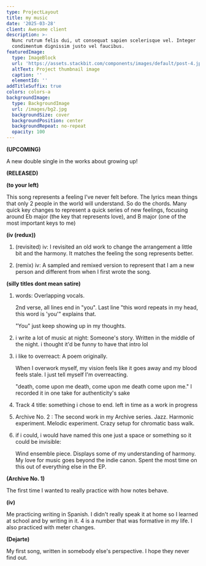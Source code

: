 ```yaml
---
type: ProjectLayout
title: my music
date: '2025-03-28'
client: Awesome client
description: >-
  Nunc rutrum felis dui, ut consequat sapien scelerisque vel. Integer
  condimentum dignissim justo vel faucibus.
featuredImage:
  type: ImageBlock
  url: 'https://assets.stackbit.com/components/images/default/post-4.jpeg'
  altText: Project thumbnail image
  caption: ''
  elementId: ''
addTitleSuffix: true
colors: colors-a
backgroundImage:
  type: BackgroundImage
  url: /images/bg2.jpg
  backgroundSize: cover
  backgroundPosition: center
  backgroundRepeat: no-repeat
  opacity: 100
---
```

**(UPCOMING)**

A new double single in the works about growing up!

**(RELEASED)**

**(to your left)**

This song represents a feeling I've never felt before. The lyrics mean things that only 2 people in the world will understand. So do the chords. Many quick key changes to represent a quick series of new feelings, focusing around Eb major (the key that represents love), and B major (one of the most important keys to me)

**(iv (redux))**

1.  (revisited) iv: I revisited an old work to change the arrangement a little bit and the harmony. It matches the feeling the song represents better.

2.  (remix) iv: A sampled and remixed version to represent that I am a new person and different from when I first wrote the song.

**(silly titles dont mean satire)**

1.  words: Overlapping vocals.

    2nd verse, all lines end in "you". Last line "this word repeats in my head, this word is 'you'" explains that.

    "You" just keep showing up in my thoughts.

2.  i write a lot of music at night: Someone's story. Written in the middle of the night. i thought it'd be funny to have that intro lol

3.  i like to overreact: A poem originally.

    When I overwork myself, my vision feels like it goes away and my blood feels stale. I just tell myself I'm overreacting.

    "death, come upon me death, come upon me death come upon me." I recorded it in one take for authenticity's sake

4.  Track 4 title: something i chose to end. left in time as a work in progress

5.  Archive No. 2 : The second work in my Archive series. Jazz. Harmonic experiment. Melodic experiment. Crazy setup for chromatic bass walk.

6.  if i could, i would have named this one just a space or something so it could be invisible:

    Wind ensemble piece. Displays some of my understanding of harmony. My love for music goes beyond the indie canon. Spent the most time on this out of everything else in the EP.

**(Archive No. 1)**

The first time I wanted to really practice with how notes behave.

**(iv)**

Me practicing writing in Spanish. I didn't really speak it at home so I learned at school and by writing in it. 4 is a number that was formative in my life. I also practiced with meter changes.

**(Dejarte)**

My first song, written in somebody else's perspective. I hope they never find out.
